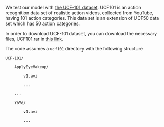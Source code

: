 We test our model with [the UCF-101 dataset](https://www.crcv.ucf.edu/data/UCF101.php). UCF101 is an action recognition data set of realistic action videos, collected from YouTube, having 101 action categories. This data set is an extension of UCF50 data set which has 50 action categories.

In order to download UCF-101 dataset, you can download the necessary files, UCF101.rar in [this link](https://www.crcv.ucf.edu/data/UCF101/UCF101.rar).

The code assumes a `ucf101` directory with the following structure

```
UCF-101/

    ApplyEyeMakeup/

        v1.avi

        ...

    ...

    YoYo/

        v1.avi

        ...
```

